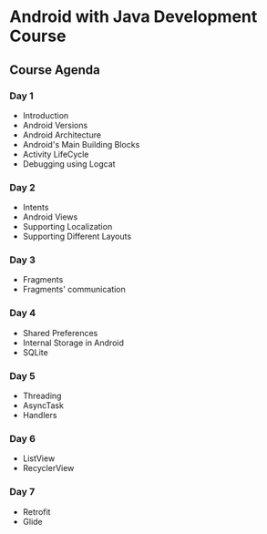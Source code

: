 # Android with Java Development Course

## Course Agenda

### Day 1
- Introduction
- Android Versions
- Android Architecture
- Android's Main Building Blocks
- Activity LifeCycle
- Debugging using Logcat

### Day 2
- Intents
- Android Views
- Supporting Localization
- Supporting Different Layouts

### Day 3
- Fragments
- Fragments' communication

### Day 4
- Shared Preferences
- Internal Storage in Android
- SQLite

### Day 5
- Threading
- AsyncTask
- Handlers

### Day 6
- ListView
- RecyclerView

### Day 7
- Retrofit
- Glide